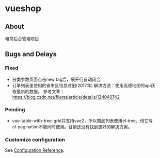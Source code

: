 # vueshop

## About
电商后台管理项目

## Bugs and Delays

### Fixed
* 分类参数页面点击new tag后，展开行自动闭合
* 订单列表里使用的省市区信息过旧(2017年)
解决方法：使用高德地图的api获取最新的数据。
参考文章：https://blog.csdn.net/filerat/article/details/124040742

### Pending
* vue-table-with-tree-grid只支持vue2，所以商品列表使用el-tree，但它与el-pagination不能同时使用。目前还没有找到更好的解决方案。



### Customize configuration
See [Configuration Reference](https://cli.vuejs.org/config/).
